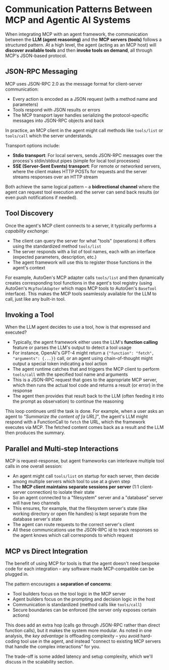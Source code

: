 # Communication Patterns Between MCP and Agentic AI Systems

When integrating MCP with an agent framework, the communication between the **LLM (agent reasoning)** and the **MCP servers (tools)** follows a structured pattern. At a high level, the agent (acting as an MCP host) will **discover available tools** and then **invoke tools on demand**, all through MCP's JSON-based protocol.

## JSON-RPC Messaging

MCP uses JSON-RPC 2.0 as the message format for client-server communication:
- Every action is encoded as a JSON request (with a method name and parameters)
- Tools respond with JSON results or errors
- The MCP transport layer handles serializing the protocol-specific messages into JSON-RPC objects and back

In practice, an MCP client in the agent might call methods like `tools/list` or `tools/call` which the server understands.

Transport options include:
- **Stdio transport**: For local servers, sends JSON-RPC messages over the process's stdin/stdout pipes (simple for local tool processes)
- **SSE (Server-Sent Events) transport**: For remote or networked servers, where the client makes HTTP POSTs for requests and the server streams responses over an HTTP stream

Both achieve the same logical pattern – a **bidirectional channel** where the agent can request tool execution and the server can send back results (or even push notifications if needed).

## Tool Discovery

Once the agent's MCP client connects to a server, it typically performs a *capability exchange*:
- The client can query the server for what "tools" (operations) it offers using the standardized method `tools/list`
- The server responds with a list of tool names, each with an interface (expected parameters, description, etc.)
- The agent framework will use this to register those functions in the agent's context

For example, AutoGen's MCP adapter calls `tools/list` and then dynamically creates corresponding tool functions in the agent's tool registry (using AutoGen's `McpToolAdapter` which maps MCP tools to AutoGen's `BaseTool` interface). This makes the MCP tools seamlessly available for the LLM to call, just like any built-in tool.

## Invoking a Tool

When the LLM agent decides to use a tool, how is that expressed and executed?
- Typically, the agent framework either uses the LLM's **function calling** feature or parses the LLM's output to detect a tool usage
- For instance, OpenAI's GPT-4 might return a `{"function": "fetch", "arguments": {...}}` call, or an agent using chain-of-thought might output a special token indicating a tool action
- The agent runtime catches that and triggers the MCP client to perform `tools/call` with the specified tool name and arguments
- This is a JSON-RPC request that goes to the appropriate MCP server, which then runs the actual tool code and returns a result (or error) in the response
- The agent then provides that result back to the LLM (often feeding it into the prompt as observation) to continue the reasoning

This loop continues until the task is done. For example, when a user asks an agent to *"Summarize the content of [a URL]"*, the agent's LLM might respond with a FunctionCall to `fetch` the URL, which the framework executes via MCP. The fetched content comes back as a result and the LLM then produces the summary.

## Parallel and Multi-step Interactions

MCP is request-response, but agent frameworks can interleave multiple tool calls in one overall session:
- An agent might call `tools/list` on startup for each server, then decide among multiple servers which tool to use at a given step
- The **MCP client maintains separate sessions per server** (1:1 client-server connection) to isolate their state
- So an agent connected to a "filesystem" server and a "database" server will have two channels
- This ensures, for example, that the filesystem server's state (like working directory or open file handles) is kept separate from the database server's state
- The agent can route requests to the correct server's client
- All these communications use the JSON-RPC id to track responses so the agent knows which call corresponds to which request

## MCP vs Direct Integration

The benefit of using MCP for tools is that the agent doesn't need bespoke code for each integration – any software made MCP-compatible can be plugged in.

The pattern encourages a **separation of concerns**:
- Tool builders focus on the tool logic in the MCP server
- Agent builders focus on the prompting and decision logic in the host
- Communication is standardized (method calls like `tools/call`)
- Secure boundaries can be enforced (the server only exposes certain actions)

This does add an extra hop (calls go through JSON-RPC rather than direct function calls), but it makes the system more modular. As noted in one analysis, the *key advantage* is offloading complexity – you avoid hard-coding tool use in the agent, and instead "connect to existing MCP servers that handle the complex interactions" for you.

The trade-off is some added latency and setup complexity, which we'll discuss in the scalability section.
